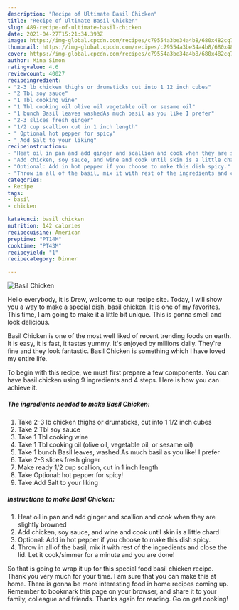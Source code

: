 ```yaml
---
description: "Recipe of Ultimate Basil Chicken"
title: "Recipe of Ultimate Basil Chicken"
slug: 489-recipe-of-ultimate-basil-chicken
date: 2021-04-27T15:21:34.393Z
image: https://img-global.cpcdn.com/recipes/c79554a3be34a4b8/680x482cq70/basil-chicken-recipe-main-photo.jpg
thumbnail: https://img-global.cpcdn.com/recipes/c79554a3be34a4b8/680x482cq70/basil-chicken-recipe-main-photo.jpg
cover: https://img-global.cpcdn.com/recipes/c79554a3be34a4b8/680x482cq70/basil-chicken-recipe-main-photo.jpg
author: Mina Simon
ratingvalue: 4.6
reviewcount: 40027
recipeingredient:
- "2-3 lb chicken thighs or drumsticks cut into 1 12 inch cubes"
- "2 Tbl soy sauce"
- "1 Tbl cooking wine"
- "1 Tbl cooking oil olive oil vegetable oil or sesame oil"
- "1 bunch Basil leaves washedAs much basil as you like I prefer"
- "2-3 slices fresh ginger"
- "1/2 cup scallion cut in 1 inch length"
- " Optional hot pepper for spicy"
- " Add Salt to your liking"
recipeinstructions:
- "Heat oil in pan and add ginger and scallion and cook when they are slightly browned"
- "Add chicken, soy sauce, and wine and cook until skin is a little chard"
- "Optional: Add in hot pepper if you choose to make this dish spicy."
- "Throw in all of the basil, mix it with rest of the ingredients and close the lid. Let it cook/simmer for a minute and you are done!"
categories:
- Recipe
tags:
- basil
- chicken

katakunci: basil chicken 
nutrition: 142 calories
recipecuisine: American
preptime: "PT14M"
cooktime: "PT43M"
recipeyield: "1"
recipecategory: Dinner

---
```



![Basil Chicken](https://img-global.cpcdn.com/recipes/c79554a3be34a4b8/680x482cq70/basil-chicken-recipe-main-photo.jpg)

Hello everybody, it is Drew, welcome to our recipe site. Today, I will show you a way to make a special dish, basil chicken. It is one of my favorites. This time, I am going to make it a little bit unique. This is gonna smell and look delicious.

Basil Chicken is one of the most well liked of recent trending foods on earth. It is easy, it is fast, it tastes yummy. It's enjoyed by millions daily. They're fine and they look fantastic. Basil Chicken is something which I have loved my entire life.




To begin with this recipe, we must first prepare a few components. You can have basil chicken using 9 ingredients and 4 steps. Here is how you can achieve it.

<!--inarticleads1-->

##### The ingredients needed to make Basil Chicken:

1. Take 2-3 lb chicken thighs or drumsticks, cut into 1 1/2 inch cubes
1. Take 2 Tbl soy sauce
1. Take 1 Tbl cooking wine
1. Take 1 Tbl cooking oil (olive oil, vegetable oil, or sesame oil)
1. Take 1 bunch Basil leaves, washed.As much basil as you like! I prefer
1. Take 2-3 slices fresh ginger
1. Make ready 1/2 cup scallion, cut in 1 inch length
1. Take  Optional: hot pepper for spicy!
1. Take  Add Salt to your liking




<!--inarticleads2-->

##### Instructions to make Basil Chicken:

1. Heat oil in pan and add ginger and scallion and cook when they are slightly browned
1. Add chicken, soy sauce, and wine and cook until skin is a little chard
1. Optional: Add in hot pepper if you choose to make this dish spicy.
1. Throw in all of the basil, mix it with rest of the ingredients and close the lid. Let it cook/simmer for a minute and you are done!




So that is going to wrap it up for this special food basil chicken recipe. Thank you very much for your time. I am sure that you can make this at home. There is gonna be more interesting food in home recipes coming up. Remember to bookmark this page on your browser, and share it to your family, colleague and friends. Thanks again for reading. Go on get cooking!
